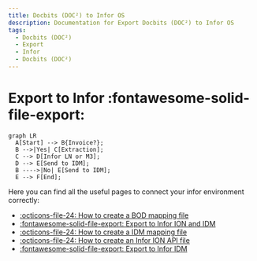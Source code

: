 ```yaml
---
title: Docbits (DOC²) to Infor OS
description: Documentation for Export Docbits (DOC²) to Infor OS
tags:
  - Docbits (DOC²)
  - Export
  - Infor
  - Docbits (DOC²)
---
```


# Export to Infor :fontawesome-solid-file-export:



``` mermaid
graph LR
  A[Start] --> B{Invoice?};
  B -->|Yes| C[Extraction];
  C --> D[Infor LN or M3];
  D --> E[Send to IDM];
  B ---->|No| E[Send to IDM];
  E --> F[End];
```



Here you can find all the useful pages to connect your infor environment correctly:

- [:octicons-file-24: How to create a BOD mapping file](/docbits/export/how-to-create-a-bod-mapping-file/)
- [:fontawesome-solid-file-export: Export to Infor ION and IDM](/docbits/export/infor-ion/)
- [:octicons-file-24: How to create a IDM mapping file](/docbits/export/how-to-create-a-idm-mapping-file/)
- [:octicons-file-24: How to create an Infor ION API file](/docbits/export/create-a-infor-ion-api-file/)
- [:fontawesome-solid-file-export: Export to Infor IDM](/docbits/export/infor-idm/)

